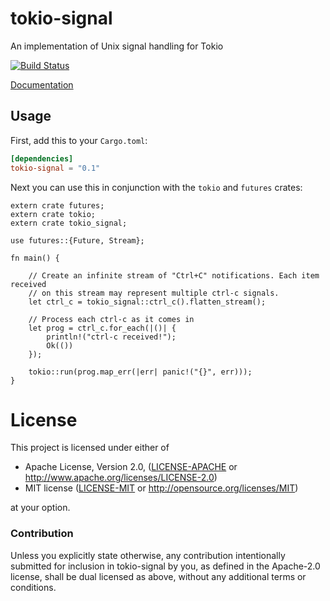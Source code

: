 # tokio-signal

An implementation of Unix signal handling for Tokio

[![Build Status](https://travis-ci.org/alexcrichton/tokio-signal.svg?branch=master)](https://travis-ci.org/alexcrichton/tokio-signal)

[Documentation](https://docs.rs/tokio-signal)

## Usage

First, add this to your `Cargo.toml`:

```toml
[dependencies]
tokio-signal = "0.1"
```

Next you can use this in conjunction with the `tokio` and `futures` crates:

```rust,no_run
extern crate futures;
extern crate tokio;
extern crate tokio_signal;

use futures::{Future, Stream};

fn main() {

    // Create an infinite stream of "Ctrl+C" notifications. Each item received
    // on this stream may represent multiple ctrl-c signals.
    let ctrl_c = tokio_signal::ctrl_c().flatten_stream();

    // Process each ctrl-c as it comes in
    let prog = ctrl_c.for_each(|()| {
        println!("ctrl-c received!");
        Ok(())
    });

    tokio::run(prog.map_err(|err| panic!("{}", err)));
}
```

# License

This project is licensed under either of

 * Apache License, Version 2.0, ([LICENSE-APACHE](LICENSE-APACHE) or
   http://www.apache.org/licenses/LICENSE-2.0)
 * MIT license ([LICENSE-MIT](LICENSE-MIT) or
   http://opensource.org/licenses/MIT)

at your option.

### Contribution

Unless you explicitly state otherwise, any contribution intentionally submitted
for inclusion in tokio-signal by you, as defined in the Apache-2.0 license, shall be
dual licensed as above, without any additional terms or conditions.
